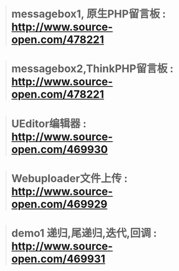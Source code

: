 > # messagebox1, 原生PHP留言板 : http://www.source-open.com/478221

> # messagebox2,ThinkPHP留言板 : http://www.source-open.com/478221

> # UEditor编辑器 : http://www.source-open.com/469930

> # Webuploader文件上传 : http://www.source-open.com/469929

> # demo1 递归,尾递归,迭代,回调 : http://www.source-open.com/469931
